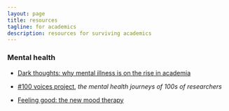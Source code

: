 ```yaml
---
layout: page
title: resources
tagline: for academics
description: resources for surviving academics
---
```


### Mental health

- [Dark thoughts: why mental illness is on the rise in academia](https://www.theguardian.com/higher-education-network/2014/mar/06/mental-health-academics-growing-problem-pressure-university)

- [#100 voices project](https://www.zjayres.com/100voices), _the
  mental health journeys of 100s of researchers_

- [Feeling good: the new mood therapy](https://amzn.to/3euHAVu)
